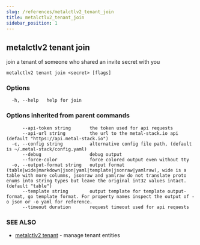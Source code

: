 ```yaml
---
slug: /references/metalctlv2_tenant_join
title: metalctlv2_tenant_join
sidebar_position: 1
---
```


## metalctlv2 tenant join

join a tenant of someone who shared an invite secret with you

```
metalctlv2 tenant join <secret> [flags]
```

### Options

```
  -h, --help   help for join
```

### Options inherited from parent commands

```
      --api-token string       the token used for api requests
      --api-url string         the url to the metal-stack.io api (default "https://api.metal-stack.io")
  -c, --config string          alternative config file path, (default is ~/.metal-stack/config.yaml)
      --debug                  debug output
      --force-color            force colored output even without tty
  -o, --output-format string   output format (table|wide|markdown|json|yaml|template|jsonraw|yamlraw), wide is a table with more columns, jsonraw and yamlraw do not translate proto enums into string types but leave the original int32 values intact. (default "table")
      --template string        output template for template output-format, go template format. For property names inspect the output of -o json or -o yaml for reference.
      --timeout duration       request timeout used for api requests
```

### SEE ALSO

* [metalctlv2 tenant](./metalctlv2_tenant.md)	 - manage tenant entities

